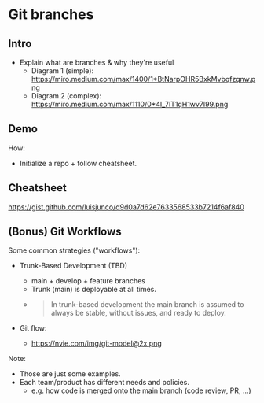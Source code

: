 

# Git branches




## Intro

- Explain what are branches & why they're useful
  - Diagram 1 (simple): https://miro.medium.com/max/1400/1*BtNarpOHR5BxkMvbqfzqnw.png
  - Diagram 2 (complex): https://miro.medium.com/max/1110/0*4l_7lT1qH1wv7I99.png




## Demo

How:
- Initialize a repo + follow cheatsheet.



## Cheatsheet

https://gist.github.com/luisjunco/d9d0a7d62e7633568533b7214f6af840




## (Bonus) Git Workflows

Some common strategies ("workflows"):

- Trunk-Based Development (TBD)
  - main + develop + feature branches
  - Trunk (main) is deployable at all times. 
  - > In trunk-based development the main branch is assumed to always be stable, without issues, and ready to deploy.

- Git flow:
  - https://nvie.com/img/git-model@2x.png


Note: 
- Those are just some examples.
- Each team/product has different needs and policies.
  - e.g. how code is merged onto the main branch (code review, PR, ...)


